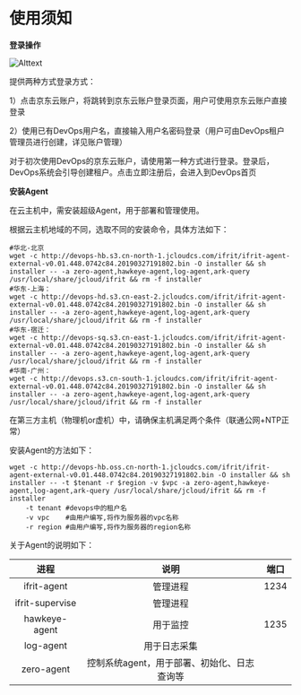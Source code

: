 # 使用须知


**登录操作**

![Alttext](https://github.com/jdcloudcom/cn/blob/DevOps/image/DevOps/Operation32.png)

提供两种方式登录方式：

1）点击京东云账户，将跳转到京东云账户登录页面，用户可使用京东云账户直接登录

2）使用已有DevOps用户名，直接输入用户名密码登录（用户可由DevOps租户管理员进行创建，详见账户管理）

对于初次使用DevOps的京东云账户，请使用第一种方式进行登录。登录后，DevOps系统会引导创建租户。点击立即注册后，会进入到DevOps首页


**安装Agent**

在云主机中，需安装超级Agent，用于部署和管理使用。

根据云主机地域的不同，选取不同的安装命令，具体方法如下：

```
#华北-北京    
wget -c http://devops-hb.s3.cn-north-1.jcloudcs.com/ifrit/ifrit-agent-external-v0.01.448.0742c84.20190327191802.bin -O installer && sh installer -- -a zero-agent,hawkeye-agent,log-agent,ark-query /usr/local/share/jcloud/ifrit && rm -f installer
#华东-上海：
wget -c http://devops-hd.s3.cn-east-2.jcloudcs.com/ifrit/ifrit-agent-external-v0.01.448.0742c84.20190327191802.bin -O installer && sh installer -- -a zero-agent,hawkeye-agent,log-agent,ark-query /usr/local/share/jcloud/ifrit && rm -f installer
#华东-宿迁：
wget -c http://devops-sq.s3.cn-east-1.jcloudcs.com/ifrit/ifrit-agent-external-v0.01.448.0742c84.20190327191802.bin -O installer && sh installer -- -a zero-agent,hawkeye-agent,log-agent,ark-query /usr/local/share/jcloud/ifrit && rm -f installer
#华南-广州：
wget -c http://devops.s3.cn-south-1.jcloudcs.com/ifrit/ifrit-agent-external-v0.01.448.0742c84.20190327191802.bin -O installer && sh installer -- -a zero-agent,hawkeye-agent,log-agent,ark-query /usr/local/share/jcloud/ifrit && rm -f installer
```

在第三方主机（物理机or虚机）中，请确保主机满足两个条件（联通公网+NTP正常）

安装Agent的方法如下：

```
wget -c http://devops-hb.oss.cn-north-1.jcloudcs.com/ifrit/ifrit-agent-external-v0.01.448.0742c84.20190327191802.bin -O installer && sh installer -- -t $tenant -r $region -v $vpc -a zero-agent,hawkeye-agent,log-agent,ark-query /usr/local/share/jcloud/ifrit && rm -f installer
    -t tenant #devops中的租户名
    -v vpc    #由用户编写,将作为服务器的vpc名称
    -r region #由用户编写,将作为服务器的region名称
```

关于Agent的说明如下：

| 进程      |    说明 |  端口 |
| :--------: | :--------:|:--------:|
| ifrit-agent  | 管理进程 | 1234 |
| ifrit-supervise  | 管理进程 | |
| hawkeye-agent  | 用于监控 | 1235 |
| log-agent  | 用于日志采集 | |
| zero-agent  | 控制系统agent，用于部署、初始化、日志查询等 | |
